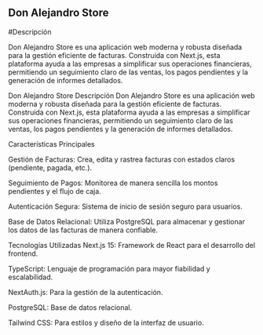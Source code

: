 ## Don Alejandro Store

#Descripción

Don Alejandro Store es una aplicación web moderna y robusta diseñada para la gestión eficiente de facturas. Construida con Next.js, esta plataforma ayuda a las empresas a simplificar sus operaciones financieras, permitiendo un seguimiento claro de las ventas, los pagos pendientes y la generación de informes detallados.

Don Alejandro Store
Descripción
Don Alejandro Store es una aplicación web moderna y robusta diseñada para la gestión eficiente de facturas. Construida con Next.js, esta plataforma ayuda a las empresas a simplificar sus operaciones financieras, permitiendo un seguimiento claro de las ventas, los pagos pendientes y la generación de informes detallados.

Características Principales

Gestión de Facturas: Crea, edita y rastrea facturas con estados claros (pendiente, pagada, etc.).

Seguimiento de Pagos: Monitorea de manera sencilla los montos pendientes y el flujo de caja.

Autenticación Segura: Sistema de inicio de sesión seguro para usuarios.

Base de Datos Relacional: Utiliza PostgreSQL para almacenar y gestionar los datos de las facturas de manera confiable.

Tecnologías Utilizadas
Next.js 15: Framework de React para el desarrollo del frontend.

TypeScript: Lenguaje de programación para mayor fiabilidad y escalabilidad.

NextAuth.js: Para la gestión de la autenticación.

PostgreSQL: Base de datos relacional.

Tailwind CSS: Para estilos y diseño de la interfaz de usuario.
